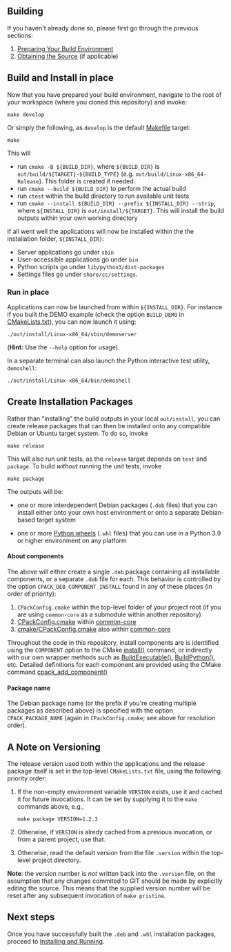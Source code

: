 Building
--------

If you haven't already done so, please first go through the previous sections:

1. [Preparing Your Build Environment](preparing.md)
2. [Obtaining the Source](cloning.md) (if applicable)


## Build and Install in place

Now that you have prepared your build environment, navigate to the root of your workspace (where you cloned this repository) and invoke:

  ```shell
  make develop
  ```

Or simply the following, as `develop` is the default [Makefile](../../../Makefile) target:

  ```shell
  make
  ```

This will
  * run `cmake -B ${BUILD_DIR}`, where `${BUILD_DIR}` is `out/build/${TARGET}-${BUILD_TYPE}` (e.g. `out/build/Linux-x86_64-Release`). This folder is created if needed.
  * run `cmake --build ${BUILD_DIR}` to perform the actual build
  * run `ctest` within the build directory to run available unit tests
  * run `cmake --install ${BUILD_DIR} --prefix ${INSTALL_DIR} --strip`, where `${INSTALL_DIR}` is `out/install/${TARGET}`.  This will install the build outputs within your own working directory


If all went well the applications will now be installed within the the installation folder, `${INSTALL_DIR}`:
  * Server applications go under `sbin`
  * User-accessible applications go under `bin`
  * Python scripts go under `lib/python3/dist-packages`
  * Settings files go under `share/cc/settings`.


### Run in place

Applications can now be launched from within `${INSTALL_DIR}`.  For instance if you built the DEMO example (check the option `BUILD_DEMO` in [CMakeLists.txt](../../../CMakeLists.txt)), you can now launch it using:

  ```shell
  ./out/install/Linux-x86_64/sbin/demoserver
  ```

  (**Hint:** Use the `--help` option for usage).


In a separate terminal can also launch the Python interactive test utility, `demoshell`:

  ```shell
  ./out/install/Linux-x86_64/bin/demoshell
  ```


## Create Installation Packages

Rather than "installing" the build outputs in your local `out/install`, you can create release packages that can then be installed onto any compatible Debian or Ubuntu target system.  To do so, invoke

   ```shell
   make release
   ```

This will also run unit tests, as the `release` target depends on `test` and `package`. To build *without* running the unit tests, invoke

   ```shell
   make package
   ```

The outputs will be:

- one or more interdependent Debian packages (`.deb` files) that you can install either onto your own host environment or onto a separate Debian-based target system

- one or more [Python wheels](https://pythonwheels.com/) (`.whl` files) that you can use in a Python 3.9 or higher environment on any platform


#### About components

The above will either create a single `.deb` package containing all installable components, or a separate `.deb` file for each. This behavior is controlled by the option `CPACK_DEB_COMPONENT_INSTALL` found in any of these places (in order of priority):

1. `CPackConfig.cmake` within the top-level folder of your project root (if you are using `common-core` as a submodule within another repository)
2. [CPackConfig.cmake](../../../CPackConfig.cmake) within [common-core](../../..)
3. [cmake/CPackConfig.cmake](../../../cmake/CPackConfig) also within [common-core](../../..)

Throughout the code in this repository, install components are is identified using the `COMPONENT` option to the CMake [install()](https://cmake.org/cmake/help/latest/module/CPackComponent.html#command:cpack_add_component) command, or indirectly with our own wrapper methods such as [BuildExecutable()](../../../cmake/BuildExecutable.cmake), [BuildPython()](../../../cmake/BuildPython.cmake), etc.  Detailed definitions for each component are provided using the CMake command [cpack_add_component()](https://cmake.org/cmake/help/latest/module/CPackComponent.html#command:cpack_add_component)

#### Package name

The Debian package name (or the prefix if you're creating multiple packages as described above) is specified with the option `CPACK_PACKAGE_NAME` (again in `CPackConfig.cmake`; see above for resolution order).



## A Note on Versioning

The release version used both within the applications and the release package itself is set in the top-level `CMakeLists.txt` file, using the following priority order:

1. If the non-empty environment variable `VERSION` exists, use it and cached it for future invocations. It can be set by supplying it to the `make` commands above, e.g.,

   ```shell
   make package VERSION=1.2.3
   ```

2. Otherwise, if `VERSION` is alredy cached from a previous invocation, or from a parent project, use that.

3. Otherwise, read the default version from the file `.version` within the top-level project directory.


**Note**: the version number is _not_ written back into the `.version` file, on the assumption that any changes commited to GIT should be made by explicitly editing the source. This means that the supplied version number will be reset after any subsequent invocation of `make pristine`.



## Next steps

Once you have successfully built the `.deb` and `.whl` installation packages, proceed to [Installing and Running](running.md).
